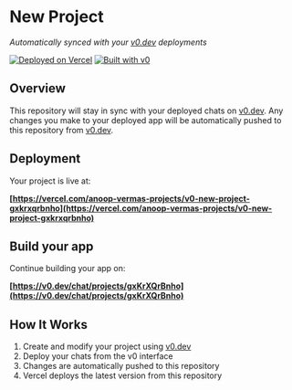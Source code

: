 # New Project

*Automatically synced with your [v0.dev](https://v0.dev) deployments*

[![Deployed on Vercel](https://img.shields.io/badge/Deployed%20on-Vercel-black?style=for-the-badge&logo=vercel)](https://vercel.com/anoop-vermas-projects/v0-new-project-gxkrxqrbnho)
[![Built with v0](https://img.shields.io/badge/Built%20with-v0.dev-black?style=for-the-badge)](https://v0.dev/chat/projects/gxKrXQrBnho)

## Overview

This repository will stay in sync with your deployed chats on [v0.dev](https://v0.dev).
Any changes you make to your deployed app will be automatically pushed to this repository from [v0.dev](https://v0.dev).

## Deployment

Your project is live at:

**[https://vercel.com/anoop-vermas-projects/v0-new-project-gxkrxqrbnho](https://vercel.com/anoop-vermas-projects/v0-new-project-gxkrxqrbnho)**

## Build your app

Continue building your app on:

**[https://v0.dev/chat/projects/gxKrXQrBnho](https://v0.dev/chat/projects/gxKrXQrBnho)**

## How It Works

1. Create and modify your project using [v0.dev](https://v0.dev)
2. Deploy your chats from the v0 interface
3. Changes are automatically pushed to this repository
4. Vercel deploys the latest version from this repository
